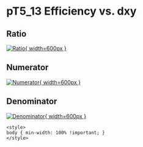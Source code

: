 # pT5_13 Efficiency vs. dxy

## Ratio

[![Ratio](../mtv/var/pT5_13_eff_dxy.png){ width=600px }](../mtv/var/pT5_13_eff_dxy.pdf)

## Numerator

[![Numerator](../mtv/num/pT5_13_eff_dxy_num.png){ width=600px }](../mtv/num/pT5_13_eff_dxy_num.pdf)

## Denominator

[![Denominator](../mtv/den/pT5_13_eff_dxy_den.png){ width=600px }](../mtv/den/pT5_13_eff_dxy_den.pdf)


``` {=html}
<style>
body { min-width: 100% !important; }
</style>
```
